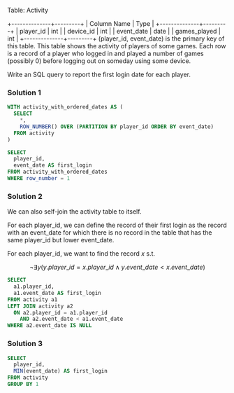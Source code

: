 Table: Activity

+--------------+---------+
| Column Name  | Type    |
+--------------+---------+
| player_id    | int     |
| device_id    | int     |
| event_date   | date    |
| games_played | int     |
+--------------+---------+
(player_id, event_date) is the primary key of this table.
This table shows the activity of players of some games.
Each row is a record of a player who logged in and played a number of games (possibly 0) before logging out on someday using some device.

 

Write an SQL query to report the first login date for each player.

### Solution 1

```sql
WITH activity_with_ordered_dates AS (
  SELECT 
    *,
    ROW_NUMBER() OVER (PARTITION BY player_id ORDER BY event_date)
  FROM activity
)

SELECT 
  player_id,
  event_date AS first_login
FROM activity_with_ordered_dates
WHERE row_number = 1
```

### Solution 2

We can also self-join the activity table to itself. 

For each player_id, we can define the record of their first login as the record with an event_date for which there is no record in the table that has the same player_id but lower event_date.

For each player_id, we want to find the record $x$ s.t.

$$\neg \exists y ( y.player\_id = x.player\_id \land y.event\_date < x.event\_date )$$

```sql
SELECT 
  a1.player_id,
  a1.event_date AS first_login
FROM activity a1
LEFT JOIN activity a2
  ON a2.player_id = a1.player_id
    AND a2.event_date < a1.event_date
WHERE a2.event_date IS NULL
```

### Solution 3

```sql
SELECT 
  player_id,
  MIN(event_date) AS first_login
FROM activity
GROUP BY 1
```